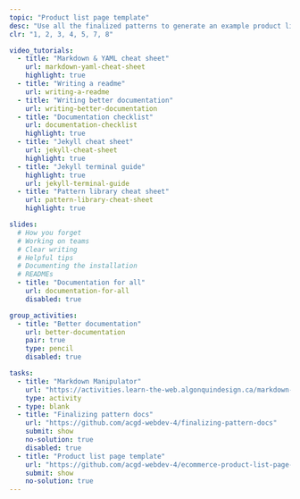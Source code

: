 ```yaml
---
topic: "Product list page template"
desc: "Use all the finalized patterns to generate an example product list page template."
clr: "1, 2, 3, 4, 5, 7, 8"

video_tutorials:
  - title: "Markdown & YAML cheat sheet"
    url: markdown-yaml-cheat-sheet
    highlight: true
  - title: "Writing a readme"
    url: writing-a-readme
  - title: "Writing better documentation"
    url: writing-better-documentation
  - title: "Documentation checklist"
    url: documentation-checklist
    highlight: true
  - title: "Jekyll cheat sheet"
    url: jekyll-cheat-sheet
    highlight: true
  - title: "Jekyll terminal guide"
    highlight: true
    url: jekyll-terminal-guide
  - title: "Pattern library cheat sheet"
    url: pattern-library-cheat-sheet
    highlight: true

slides:
  # How you forget
  # Working on teams
  # Clear writing
  # Helpful tips
  # Documenting the installation
  # READMEs
  - title: "Documentation for all"
    url: documentation-for-all
    disabled: true

group_activities:
  - title: "Better documentation"
    url: better-documentation
    pair: true
    type: pencil
    disabled: true

tasks:
  - title: "Markdown Manipulator"
    url: "https://activities.learn-the-web.algonquindesign.ca/markdown-manipulator/"
    type: activity
  - type: blank
  - title: "Finalizing pattern docs"
    url: "https://github.com/acgd-webdev-4/finalizing-pattern-docs"
    submit: show
    no-solution: true
    disabled: true
  - title: "Product list page template"
    url: "https://github.com/acgd-webdev-4/ecommerce-product-list-page-template"
    submit: show
    no-solution: true
---
```

